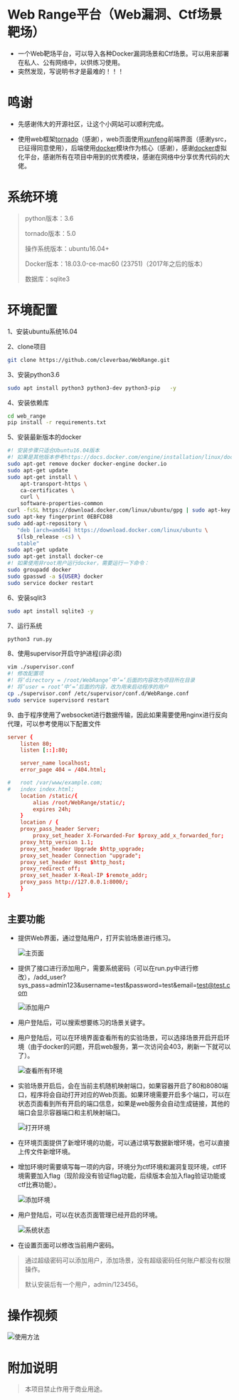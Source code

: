 # Web Range平台（Web漏洞、Ctf场景靶场）
* 一个Web靶场平台，可以导入各种Docker漏洞场景和Ctf场景。可以用来部署在私人、公有网络中，以供练习使用。
* 突然发现，写说明书才是最难的！！！


# 鸣谢
* 先感谢伟大的开源社区，让这个小网站可以顺利完成。

* 使用web框架[tornado](http://www.tornadoweb.org/en/stable/)（感谢），web页面使用[xunfeng](https://github.com/ysrc/xunfeng)前端界面（感谢ysrc，已征得同意使用），后端使用[docker](https://github.com/docker/docker-py)模块作为核心（感谢），感谢[docker](https://docker.com)虚拟化平台，感谢所有在项目中用到的优秀模块，感谢在网络中分享优秀代码的大佬。

# 系统环境

> python版本：3.6
>
> tornado版本：5.0
>
> 操作系统版本：ubuntu16.04+
>
> Docker版本：18.03.0-ce-mac60 (23751)（2017年之后的版本）
>
> 数据库：sqlite3



# 环境配置

1、安装ubuntu系统16.04

2、clone项目

```sh 
git clone https://github.com/cleverbao/WebRange.git
```

3、安装python3.6

``` sh 
sudo apt install python3 python3-dev python3-pip   -y
```

4、安装依赖库

``` sh
cd web_range
pip install -r requirements.txt
```

5、安装最新版本的docker

``` sh
#! 安装步骤只适合Ubuntu16.04版本
#! 如果是其他版本参考https://docs.docker.com/engine/installation/linux/docker-ce/ubuntu/
sudo apt-get remove docker docker-engine docker.io
sudo apt-get update
sudo apt-get install \
    apt-transport-https \
    ca-certificates \
    curl \
    software-properties-common
curl -fsSL https://download.docker.com/linux/ubuntu/gpg | sudo apt-key add -
sudo apt-key fingerprint 0EBFCD88
sudo add-apt-repository \
   "deb [arch=amd64] https://download.docker.com/linux/ubuntu \
   $(lsb_release -cs) \
   stable"
sudo apt-get update
sudo apt-get install docker-ce
#! 如果使用非root用户运行docker，需要运行一下命令：
sudo groupadd docker
sudo gpasswd -a ${USER} docker
sudo service docker restart
```

6、安装sqlit3

``` sh
sudo apt install sqlite3 -y 
```

7、运行系统

``` sh
python3 run.py
```

8、使用supervisor开启守护进程(非必须)

``` sh
vim ./supervisor.conf
#! 修改配置项
#! 将‘directory = /root/WebRange’中’=‘后面的内容改为项目所在目录
#! 将‘user = root’中‘=’后面的内容，改为用来启动程序的用户
cp ./supervisor.conf /etc/supervisor/conf.d/WebRange.conf
sudo service supervisord restart
```

9、由于程序使用了websocket进行数据传输，因此如果需要使用nginx进行反向代理，可以参考使用以下配置文件

``` conf
server {
    listen 80;
    listen [::]:80;

    server_name localhost;
    error_page 404 = /404.html;

#   root /var/www/example.com;
#   index index.html;
    location /static/{
        alias /root/WebRange/static/; 
        expires 24h;
    }
    location / {
	proxy_pass_header Server;
        proxy_set_header X-Forwarded-For $proxy_add_x_forwarded_for;
	proxy_http_version 1.1;
	proxy_set_header Upgrade $http_upgrade;
	proxy_set_header Connection "upgrade";
	proxy_set_header Host $http_host;
    proxy_redirect off;
    proxy_set_header X-Real-IP $remote_addr;
	proxy_pass http://127.0.0.1:8000/;
    }
}
```



## 主要功能

* 提供Web界面，通过登陆用户，打开实验场景进行练习。

  ![主页面](github_images/web_range首页图片.jpg)

* 提供了接口进行添加用户，需要系统密码（可以在run.py中进行修改），/add_user?sys_pass=admin123&username=test&password=test&email=test@test.com

  ![添加用户](github_images/web_range添加用户.jpg)

* 用户登陆后，可以搜索想要练习的场景关键字。

* 用户登陆后，可以在环境界面查看所有的实验场景，可以选择场景开启开启环境（由于docker的问题，开启web服务，第一次访问会403，刷新一下就可以了）。

  ![查看所有环境](github_images/web_range环境图片.jpg)

* 实验场景开启后，会在当前主机随机映射端口，如果容器开启了80和8080端口，程序将会自动打开对应的Web页面。如果环境需要开启多个端口，可以在状态页面看到所有开启的端口信息，如果是web服务会自动生成链接，其他的端口会显示容器端口和主机映射端口。

  ![打开环境](github_images/web_range打开环境图片.jpg)

* 在环境页面提供了新增环境的功能，可以通过填写数据新增环境，也可以直接上传文件新增环境。

* 增加环境时需要填写每一项的内容，环境分为ctf环境和漏洞复现环境，ctf环境需要加入flag（现阶段没有验证flag功能，后续版本会加入flag验证功能或ctf比赛功能）。

  ![添加环境](github_images/web_range添加环境图片.jpg)

* 用户登陆后，可以在状态页面管理已经开启的环境。

  ![系统状态](github_images/web_range状态图片.jpg)


* 在设置页面可以修改当前用户密码。

> 通过超级密码可以添加用户，添加场景，没有超级密码任何账户都没有权限操作。
>
> 默认安装后有一个用户，admin/123456。





# 操作视频



![使用方法](github_images/web_range平台使用.gif)



# 附加说明

> 本项目禁止作用于商业用途。
